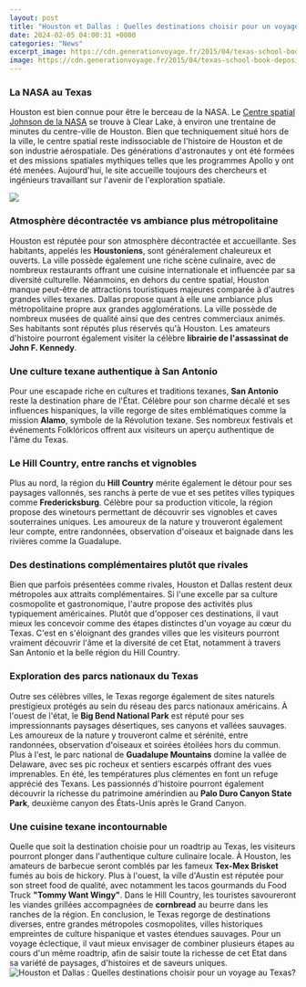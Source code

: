 ```yaml
---
layout: post
title: "Houston et Dallas : Quelles destinations choisir pour un voyage au Texas?"
date: 2024-02-05 04:00:31 +0000
categories: "News"
excerpt_image: https://cdn.generationvoyage.fr/2015/04/texas-school-book-depository-six-floor-museum-dallas.jpg
image: https://cdn.generationvoyage.fr/2015/04/texas-school-book-depository-six-floor-museum-dallas.jpg
---
```


### La NASA au Texas
Houston est bien connue pour être le berceau de la NASA. Le [Centre spatial Johnson de la NASA](https://thetopnews.github.io/A-Guide-to-Building-Modern-and-Rustic-Homes-in-Minecraft/) se trouve à Clear Lake, à environ une trentaine de minutes du centre-ville de Houston. Bien que techniquement situé hors de la ville, le centre spatial reste indissociable de l'histoire de Houston et de son industrie aérospatiale. Des générations d'astronautes y ont été formées et des missions spatiales mythiques telles que les programmes Apollo y ont été menées. Aujourd'hui, le site accueille toujours des chercheurs et ingénieurs travaillant sur l'avenir de l'exploration spatiale. 

![](https://www.bourse-des-voyages.com/commun/images/cartes/carte-texas.gif)
### Atmosphère décontractée vs ambiance plus métropolitaine
Houston est réputée pour son atmosphère décontractée et accueillante. Ses habitants, appelés les **Houstoniens**, sont généralement chaleureux et ouverts. La ville possède également une riche scène culinaire, avec de nombreux restaurants offrant une cuisine internationale et influencée par sa diversité culturelle. Néanmoins, en dehors du centre spatial, Houston manque peut-être de attractions touristiques majeures comparée à d'autres grandes villes texanes. 
Dallas propose quant à elle une ambiance plus métropolitaine propre aux grandes agglomérations. La ville possède de nombreux musées de qualité ainsi que des centres commerciaux animés. Ses habitants sont réputés plus réservés qu'à Houston. Les amateurs d'histoire pourront également visiter la célèbre **librairie de l'assassinat de John F. Kennedy**. 
### Une culture texane authentique à San Antonio
Pour une escapade riche en cultures et traditions texanes, **San Antonio** reste la destination phare de l'État. Célèbre pour son charme décalé et ses influences hispaniques, la ville regorge de sites emblématiques comme la mission **Alamo**, symbole de la Révolution texane. Ses nombreux festivals et événements Folklóricos offrent aux visiteurs un aperçu authentique de l'âme du Texas. 
### Le Hill Country, entre ranchs et vignobles 
Plus au nord, la région du **Hill Country** mérite également le détour pour ses paysages vallonnés, ses ranchs à perte de vue et ses petites villes typiques comme **Fredericksburg**. Célèbre pour sa production viticole, la région propose des winetours permettant de découvrir ses vignobles et caves souterraines uniques. Les amoureux de la nature y trouveront également leur compte, entre randonnées, observation d'oiseaux et baignade dans les rivières comme la Guadalupe.
### Des destinations complémentaires plutôt que rivales
Bien que parfois présentées comme rivales, Houston et Dallas restent deux métropoles aux attraits complémentaires. Si l'une excelle par sa culture cosmopolite et gastronomique, l'autre propose des activités plus typiquement américaines. Plutôt que d'opposer ces destinations, il vaut mieux les concevoir comme des étapes distinctes d'un voyage au cœur du Texas. C'est en s'éloignant des grandes villes que les visiteurs pourront vraiment découvrir l'âme et la diversité de cet Etat, notamment à travers San Antonio et la belle région du Hill Country.
### Exploration des parcs nationaux du Texas
Outre ses célèbres villes, le Texas regorge également de sites naturels prestigieux protégés au sein du réseau des parcs nationaux américains. À l'ouest de l'état, le **Big Bend National Park** est réputé pour ses impressionnants paysages désertiques, ses canyons et vallées sauvages. Les amoureux de la nature y trouveront calme et sérénité, entre randonnées, observation d'oiseaux et soirées étoilées hors du commun. 
Plus à l'est, le parc national de **Guadalupe Mountains** domine la vallée de Delaware, avec ses pic rocheux et sentiers escarpés offrant des vues imprenables. En été, les températures plus clémentes en font un refuge apprécié des Texans. Les passionnés d'histoire pourront également découvrir la richesse du patrimoine amérindien au **Palo Duro Canyon State Park**, deuxième canyon des États-Unis après le Grand Canyon.
### Une cuisine texane incontournable
Quelle que soit la destination choisie pour un roadtrip au Texas, les visiteurs pourront plonger dans l'authentique culture culinaire locale. À Houston, les amateurs de barbecue seront comblés par les fameux **Tex-Mex Brisket** fumés au bois de hickory. 
Plus à l'ouest, la ville d'Austin est réputée pour son street food de qualité, avec notamment les tacos gourmands du Food Truck **"Tommy Want Wingy"**. Dans le Hill Country, les touristes savoureront les viandes grillées accompagnées de **cornbread** au beurre dans les ranches de la région. 
En conclusion, le Texas regorge de destinations diverses, entre grandes métropoles cosmopolites, villes historiques empreintes de culture hispanique et vastes étendues sauvages. Pour un voyage éclectique, il vaut mieux envisager de combiner plusieurs étapes au cours d'un même roadtrip, afin de saisir toute la richesse de cet Etat dans sa variété de paysages, d'histoires et de saveurs uniques.
![Houston et Dallas : Quelles destinations choisir pour un voyage au Texas?](https://cdn.generationvoyage.fr/2015/04/texas-school-book-depository-six-floor-museum-dallas.jpg)